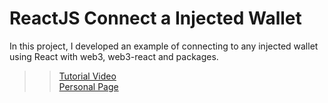 # ReactJS Connect a Injected Wallet
In this project, I developed an example of connecting to any injected wallet using React with web3, web3-react and packages. 

>> <a href="https://eftal.me">Tutorial Video </a>  
>> <a href="https://eftal.me">Personal Page </a>
